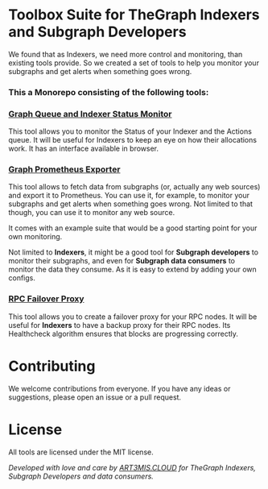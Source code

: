 # Toolbox Suite for TheGraph Indexers and Subgraph Developers

We found that as Indexers, we need more control and monitoring, than existing tools provide. So we created a set of tools to help you monitor your subgraphs and get alerts when something goes wrong. 

### This a Monorepo consisting of the following tools:

### [Graph Queue and Indexer Status Monitor](graph-queue-status)

This tool allows you to monitor the Status of your Indexer and the Actions queue. It will be useful for Indexers to keep an eye on how their allocations work. It has an interface available in browser.

### [Graph Prometheus Exporter](graph-prom-exporter)

This tool allows to fetch data from subgraphs (or, actually any web sources) and export it to Prometheus. You can use it, for example, to monitor your subgraphs and get alerts when something goes wrong. Not limited to that though, you can use it to monitor any web source.

It comes with an example suite that would be a good starting point for your own monitoring.

Not limited to **Indexers**, it might be a good tool for **Subgraph developers** to monitor their subgraphs, and even for **Subgraph data consumers** to monitor the data they consume. As it is easy to extend by adding your own configs.

### [RPC Failover Proxy](rpc-failover-proxy)

This tool allows you to create a failover proxy for your RPC nodes. It will be useful for **Indexers** to have a backup proxy for their RPC nodes. Its Healthcheck algorithm ensures that blocks are progressing correctly. 

# Contributing

We welcome contributions from everyone. If you have any ideas or suggestions, please open an issue or a pull request.

# License

All tools are licensed under the MIT license.

*Developed with love and care by [ART3MIS.CLOUD](https://art3mis.cloud) for TheGraph Indexers, Subgraph Developers and data consumers.*
